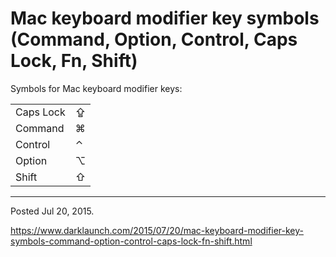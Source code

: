 # Mac keyboard modifier key symbols (Command, Option, Control, Caps Lock, Fn, Shift)

Symbols for Mac keyboard modifier keys:

<table>
    <tr>
        <td>Caps Lock</td>
        <td>⇪</td>
    </tr>
    <tr>
        <td>Command</td>
        <td>⌘</td>
    </tr>
    <tr>
        <td>Control</td>
        <td>⌃</td>
    </tr>
    <tr>
        <td>Option</td>
        <td>⌥</td>
    </tr>
    <tr>
        <td>Shift</td>
        <td>⇧</td>
    </tr>
</table>

---

Posted Jul 20, 2015.

https://www.darklaunch.com/2015/07/20/mac-keyboard-modifier-key-symbols-command-option-control-caps-lock-fn-shift.html